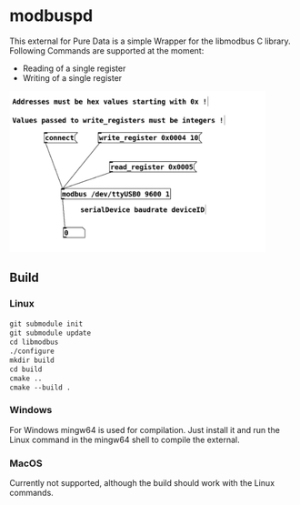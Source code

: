 # modbuspd
This external for Pure Data is a simple Wrapper for the libmodbus C library.
Following Commands are supported at the moment:
- Reading of a single register
- Writing of a single register
<img src="https://github.com/mprugel/modbuspd/blob/main/modbus_help.png?raw=true" width="450px">

## Build
### Linux
```
git submodule init
git submodule update
cd libmodbus
./configure
mkdir build
cd build
cmake ..
cmake --build .
```

### Windows
For Windows mingw64 is used for compilation. Just install it and run the Linux command in the mingw64 shell to compile the external.

### MacOS
Currently not supported, although the build should work with the Linux commands.
